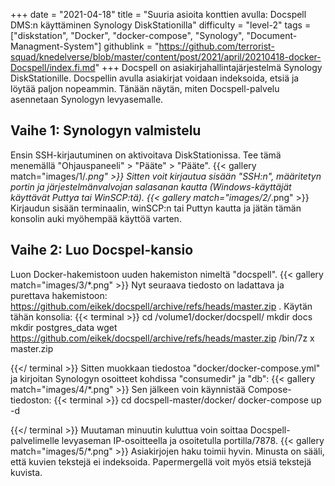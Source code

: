 +++
date = "2021-04-18"
title = "Suuria asioita konttien avulla: Docspell DMS:n käyttäminen Synology DiskStationilla"
difficulty = "level-2"
tags = ["diskstation", "Docker", "docker-compose", "Synology", "Document-Managment-System"]
githublink = "https://github.com/terrorist-squad/knedelverse/blob/master/content/post/2021/april/20210418-docker-Docspell/index.fi.md"
+++
Docspell on asiakirjahallintajärjestelmä Synology DiskStationille. Docspellin avulla asiakirjat voidaan indeksoida, etsiä ja löytää paljon nopeammin. Tänään näytän, miten Docspell-palvelu asennetaan Synologyn levyasemalle.
## Vaihe 1: Synologyn valmistelu
Ensin SSH-kirjautuminen on aktivoitava DiskStationissa. Tee tämä menemällä "Ohjauspaneeli" > "Pääte" > "Pääte".
{{< gallery match="images/1/*.png" >}}
Sitten voit kirjautua sisään "SSH:n", määritetyn portin ja järjestelmänvalvojan salasanan kautta (Windows-käyttäjät käyttävät Puttya tai WinSCP:tä).
{{< gallery match="images/2/*.png" >}}
Kirjaudun sisään terminaalin, winSCP:n tai Puttyn kautta ja jätän tämän konsolin auki myöhempää käyttöä varten.
## Vaihe 2: Luo Docspel-kansio
Luon Docker-hakemistoon uuden hakemiston nimeltä "docspell".
{{< gallery match="images/3/*.png" >}}
Nyt seuraava tiedosto on ladattava ja purettava hakemistoon: https://github.com/eikek/docspell/archive/refs/heads/master.zip . Käytän tähän konsolia:
{{< terminal >}}
cd /volume1/docker/docspell/
mkdir docs
mkdir postgres_data
wget https://github.com/eikek/docspell/archive/refs/heads/master.zip 
/bin/7z x master.zip

{{</ terminal >}}
Sitten muokkaan tiedostoa "docker/docker-compose.yml" ja kirjoitan Synologyn osoitteet kohdissa "consumedir" ja "db":
{{< gallery match="images/4/*.png" >}}
Sen jälkeen voin käynnistää Compose-tiedoston:
{{< terminal >}}
cd docspell-master/docker/
docker-compose up -d

{{</ terminal >}}
Muutaman minuutin kuluttua voin soittaa Docspell-palvelimelle levyaseman IP-osoitteella ja osoitetulla portilla/7878.
{{< gallery match="images/5/*.png" >}}
Asiakirjojen haku toimii hyvin. Minusta on sääli, että kuvien tekstejä ei indeksoida. Papermergellä voit myös etsiä tekstejä kuvista.
